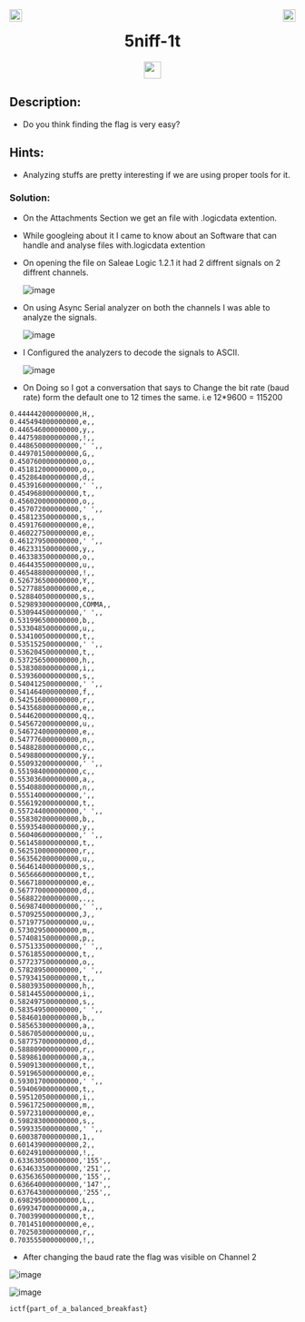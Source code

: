 <div><img align = "right" src = "https://img.shields.io/badge/Points-298%20-informational" height = 22>
<img align = "left" src = "https://img.shields.io/badge/Catagory-HARDWARE-informational" height = 22>
</div
<br>
<div align="center"> <h1> 5niff-1t </h1> <img src = "https://img.shields.io/badge/Solved ✔️%20-brightgreen" height = 30>
</div>

## Description: 
- Do you think finding the flag is very easy?

## Hints:
  - Analyzing stuffs are pretty interesting if we are using proper tools for it.

### Solution: 

- On the Attachments Section we get an file with .logicdata extention.
- While googleing about it I came to know about an Software that can handle and analyse files with.logicdata extention
- On opening the file on Saleae Logic 1.2.1 it had 2 diffrent signals on 2 diffrent channels.
  
  ![image](https://user-images.githubusercontent.com/100958162/177046394-0683eeb1-9a6d-43ab-8a5d-4fad6b20c837.png)

- On using Async Serial analyzer on both the channels I was able to analyze the signals.
  
  ![image](https://user-images.githubusercontent.com/100958162/177046443-e35a7199-52c6-4e2a-a928-4adf548bb77a.png)

- I Configured the analyzers to decode the signals to ASCII.
  
  ![image](https://user-images.githubusercontent.com/100958162/177046466-5c381e38-3ca8-45f4-a331-0f0f83bf6ab4.png)

- On Doing so I got a conversation that says to Change the bit rate (baud rate) form the default one to 12 times the same. i.e 12*9600 = 115200
 
 ```
0.444442000000000,H,,
0.445494000000000,e,,
0.446546000000000,y,,
0.447598000000000,!,,
0.448650000000000,' ',,
0.449701500000000,G,,
0.450760000000000,o,,
0.451812000000000,o,,
0.452864000000000,d,,
0.453916000000000,' ',,
0.454968000000000,t,,
0.456020000000000,o,,
0.457072000000000,' ',,
0.458123500000000,s,,
0.459176000000000,e,,
0.460227500000000,e,,
0.461279500000000,' ',,
0.462331500000000,y,,
0.463383500000000,o,,
0.464435500000000,u,,
0.465488000000000,!,,
0.526736500000000,Y,,
0.527788500000000,e,,
0.528840500000000,s,,
0.529893000000000,COMMA,,
0.530944500000000,' ',,
0.531996500000000,b,,
0.533048500000000,u,,
0.534100500000000,t,,
0.535152500000000,' ',,
0.536204500000000,t,,
0.537256500000000,h,,
0.538308000000000,i,,
0.539360000000000,s,,
0.540412500000000,' ',,
0.541464000000000,f,,
0.542516000000000,r,,
0.543568000000000,e,,
0.544620000000000,q,,
0.545672000000000,u,,
0.546724000000000,e,,
0.547776000000000,n,,
0.548828000000000,c,,
0.549880000000000,y,,
0.550932000000000,' ',,
0.551984000000000,c,,
0.553036000000000,a,,
0.554088000000000,n,,
0.555140000000000,',,
0.556192000000000,t,,
0.557244000000000,' ',,
0.558302000000000,b,,
0.559354000000000,y,,
0.560406000000000,' ',,
0.561458000000000,t,,
0.562510000000000,r,,
0.563562000000000,u,,
0.564614000000000,s,,
0.565666000000000,t,,
0.566718000000000,e,,
0.567770000000000,d,,
0.568822000000000,.,,
0.569874000000000,' ',,
0.570925500000000,J,,
0.571977500000000,u,,
0.573029500000000,m,,
0.574081500000000,p,,
0.575133500000000,' ',,
0.576185500000000,t,,
0.577237500000000,o,,
0.578289500000000,' ',,
0.579341500000000,t,,
0.580393500000000,h,,
0.581445500000000,i,,
0.582497500000000,s,,
0.583549500000000,' ',,
0.584601000000000,b,,
0.585653000000000,a,,
0.586705000000000,u,,
0.587757000000000,d,,
0.588809000000000,r,,
0.589861000000000,a,,
0.590913000000000,t,,
0.591965000000000,e,,
0.593017000000000,' ',,
0.594069000000000,t,,
0.595120500000000,i,,
0.596172500000000,m,,
0.597231000000000,e,,
0.598283000000000,s,,
0.599335000000000,' ',,
0.600387000000000,1,,
0.601439000000000,2,,
0.602491000000000,!,,
0.633630500000000,'155',,
0.634633500000000,'251',,
0.635636500000000,'155',,
0.636640000000000,'147',,
0.637643000000000,'255',,
0.698295000000000,L,,
0.699347000000000,a,,
0.700399000000000,t,,
0.701451000000000,e,,
0.702503000000000,r,,
0.703555000000000,!,, 

```
- After changing the baud rate the flag was visible on Channel 2
  
![image](https://user-images.githubusercontent.com/100958162/177046502-ebbf6d3a-a27a-4c41-a18a-d086bfd6a105.png)
  
![image](https://user-images.githubusercontent.com/100958162/177046810-2582c008-d1ab-4483-b87d-2fada9280502.png)

```
ictf{part_of_a_balanced_breakfast}
```
